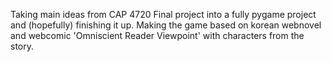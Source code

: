 Taking main ideas from CAP 4720 Final project into a fully pygame project and (hopefully) finishing it up.
Making the game based on korean webnovel and webcomic 'Omniscient Reader Viewpoint' with characters from the story.
